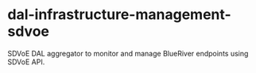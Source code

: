 # dal-infrastructure-management-sdvoe
SDVoE DAL aggregator to monitor and manage BlueRiver endpoints using SDVoE API.
